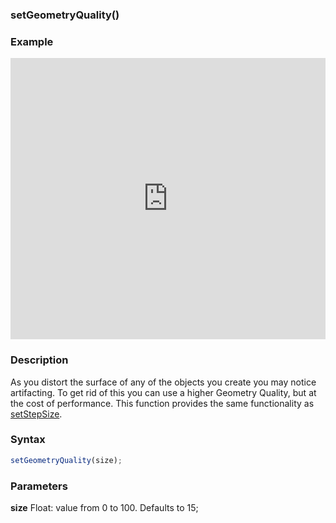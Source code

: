 ### setGeometryQuality()

### Example

<iframe width="100%" height="450px" src="https://shaderpark.com/sculpture/-M2ahRQDBS1m-iOReXov?example=true&embed=true" frameborder="0"></iframe>

### Description

As you distort the surface of any of the objects you create you may notice artifacting. To get rid of this you can use a higher Geometry Quality, but at the cost of performance. This function provides the same functionality as [setStepSize](/references-js/global-settings/setStepSize.html).


### Syntax
```js
setGeometryQuality(size);
```

### Parameters
**size** Float: value from 0 to 100. Defaults to 15;